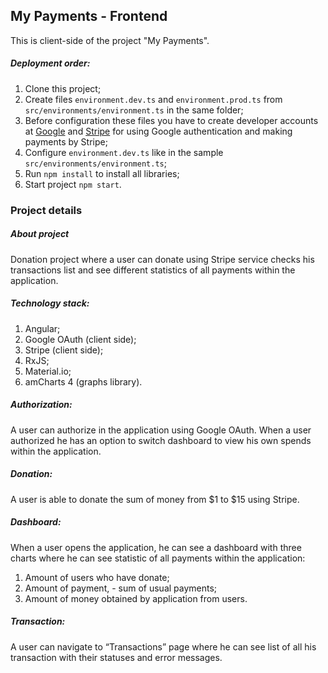 ## My Payments - Frontend
This is client-side of the project "My Payments".

##### Deployment order:
1) Clone this project;
2) Create files `environment.dev.ts` and `environment.prod.ts` from `src/environments/environment.ts` in the same folder;
3) Before configuration these files you have to create developer accounts at [Google](https://console.developers.google.com) and [Stripe](https://dashboard.stripe.com/account/apikeys) for using Google authentication and making payments by Stripe;
4) Configure `environment.dev.ts` like in the sample `src/environments/environment.ts`;
5) Run `npm install` to install all libraries;
6) Start project `npm start`.

### Project details
##### About project
Donation project where a user can donate using Stripe service checks his transactions list and see different statistics of all payments within the application.

##### Technology stack:
1. Angular;
2. Google OAuth (client side);
3. Stripe (client side);
4. RxJS;
5. Material.io;
6. amCharts 4 (graphs library).

##### Authorization:
A user can authorize in the application using Google OAuth. When a user
authorized he has an option to switch dashboard to view his own spends within the application.

##### Donation:
A user is able to donate the sum of money from $1 to $15 using Stripe.

##### Dashboard:
When a user opens the application, he can see a dashboard with three charts where he can see statistic of all payments within the application:
1. Amount of users who have donate;
2. Amount of payment, - sum of usual payments;
3. Amount of money obtained by application from users.

##### Transaction:
A user can navigate to “Transactions” page where he can see list of all his transaction with their statuses and error messages.
